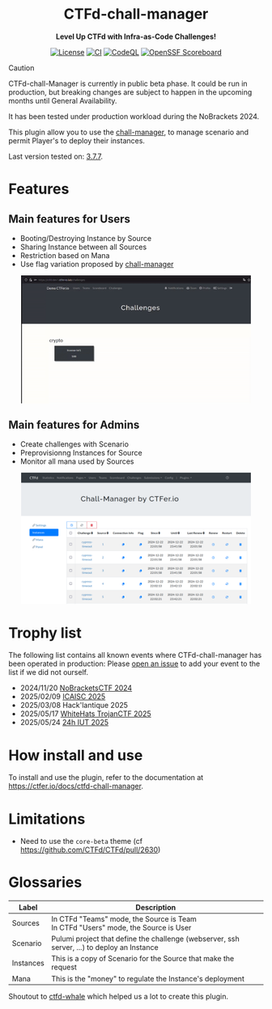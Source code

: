 <div align="center">
<h1>CTFd-chall-manager</h1>
<p><b>Level Up CTFd with Infra-as-Code Challenges!</b><p>
<a href=""><img src="https://img.shields.io/github/license/ctfer-io/ctfd-chall-manager?style=for-the-badge" alt="License"></a>
<a href="https://github.com/ctfer-io/ctfd-chall-manager/actions?query=workflow%3Aci+"><img src="https://img.shields.io/github/actions/workflow/status/ctfer-io/ctfd-chall-manager/ci.yaml?style=for-the-badge&label=CI" alt="CI"></a>
<a href="https://github.com/ctfer-io/ctfd-chall-manager/actions/workflows/codeql-analysis.yaml"><img src="https://img.shields.io/github/actions/workflow/status/ctfer-io/ctfd-chall-manager/codeql-analysis.yaml?style=for-the-badge&label=CodeQL" alt="CodeQL"></a>
<a href="https://securityscorecards.dev/viewer/?uri=github.com/ctfer-io/ctfd-chall-manager"><img src="https://img.shields.io/ossf-scorecard/github.com/ctfer-io/ctfd-chall-manager?label=openssf%20scorecard&style=for-the-badge" alt="OpenSSF Scoreboard"></a>
</div>

> [!CAUTION]
> CTFd-chall-Manager is currently in public beta phase.
> It could be run in production, but breaking changes are subject to happen in the upcoming months until General Availability.
> 
> It has been tested under production workload during the NoBrackets 2024.

This plugin allow you to use the [chall-manager](https://github.com/ctfer-io/chall-manager), to manage scenario and permit Player's to deploy their instances.

Last version tested on: [3.7.7](https://github.com/CTFd/CTFd/releases/tag/3.7.7).

# Features
## Main features for Users
- Booting/Destroying Instance by Source
- Sharing Instance between all Sources
- Restriction based on Mana
- Use flag variation proposed by [chall-manager](https://github.com/ctfer-io/chall-manager)

<img style="width: 90%; display: block; margin: auto; box-sizing: border-box;" src="res/boot_instance.gif"/>

## Main features for Admins
- Create challenges with Scenario
- Preprovisionng Instances for Source
- Monitor all mana used by Sources

<img style="width: 90%; display: block; margin: auto; box-sizing: border-box;" src="res/flags.png"/>

# Trophy list

The following list contains all known events where CTFd-chall-manager has been operated in production:
Please [open an issue](https://github.com/ctfer-io/ctfd-chall-manager/issues/new) to add your event to the list if we did not ourself.

- 2024/11/20 [NoBracketsCTF 2024](https://github.com/nobrackets-ctf/NoBrackets-2024)
- 2025/02/09 [ICAISC 2025](https://www.linkedin.com/feed/update/urn:li:ugcPost:7295762712364544001/?actorCompanyId=103798607)
- 2025/03/08 Hack'lantique 2025
- 2025/05/17 [WhiteHats TrojanCTF 2025](https://github.com/ESHA-Trojan/TrojanCTF-2025-public)
- 2025/05/24 [24h IUT 2025](https://www.linkedin.com/feed/update/urn:li:activity:7332827877123506177/)

# How install and use
To install and use the plugin, refer to the documentation at https://ctfer.io/docs/ctfd-chall-manager.

# Limitations
- Need to use the `core-beta` theme (cf https://github.com/CTFd/CTFd/pull/2630)

# Glossaries

| Label    | Description                                                                                 |
|----------|---------------------------------------------------------------------------------------------|
| Sources  | In CTFd "Teams" mode, the Source is Team <br>In CTFd "Users" mode, the Source is User       |
| Scenario | Pulumi project that define the challenge (webserver, ssh server, ...) to deploy an Instance |
| Instances| This is a copy of Scenario for the Source that make the request                             |
| Mana     | This is the "money" to regulate the Instance's deployment                                   |


Shoutout to [ctfd-whale](https://github.com/frankli0324/CTFd-Whale) which helped us a lot to create this plugin.